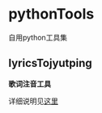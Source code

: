# pythonTools

自用python工具集

## lyricsTojyutping

**歌词注音工具** 

详细说明见[这里](https://leimaau.github.io/book/appendix1/appendix4.3.html)